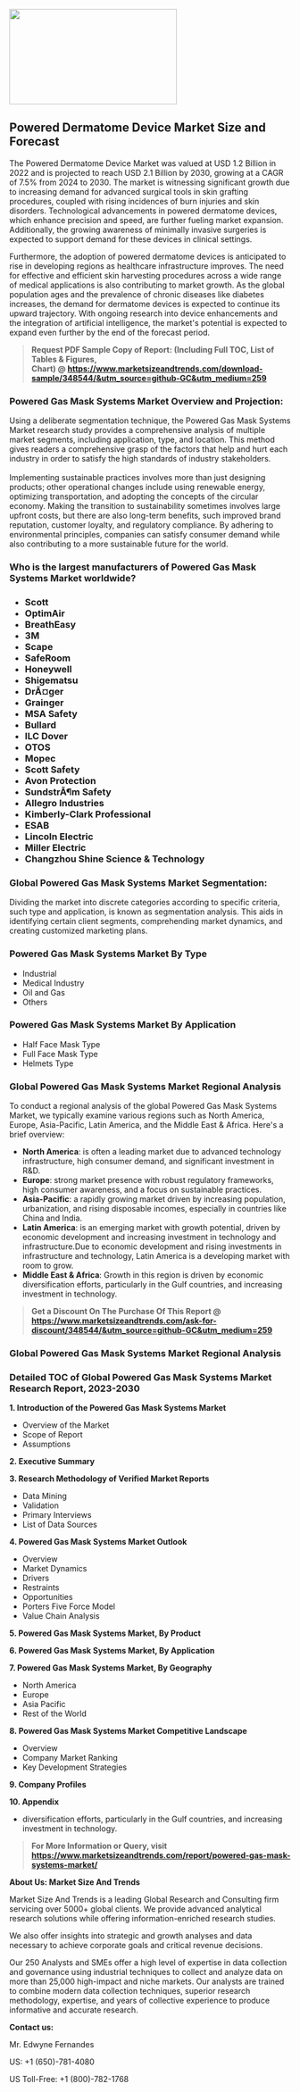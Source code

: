 <p><img class="alignnone size-medium wp-image-20088" src="https://ffe5etoiles.com/wp-content/uploads/2024/12/MST1-300x171.png" alt="" width="300" height="171" /></p><h2>Powered Dermatome Device Market Size and Forecast</h2><p>The Powered Dermatome Device Market was valued at USD 1.2 Billion in 2022 and is projected to reach USD 2.1 Billion by 2030, growing at a CAGR of 7.5% from 2024 to 2030. The market is witnessing significant growth due to increasing demand for advanced surgical tools in skin grafting procedures, coupled with rising incidences of burn injuries and skin disorders. Technological advancements in powered dermatome devices, which enhance precision and speed, are further fueling market expansion. Additionally, the growing awareness of minimally invasive surgeries is expected to support demand for these devices in clinical settings.</p><p>Furthermore, the adoption of powered dermatome devices is anticipated to rise in developing regions as healthcare infrastructure improves. The need for effective and efficient skin harvesting procedures across a wide range of medical applications is also contributing to market growth. As the global population ages and the prevalence of chronic diseases like diabetes increases, the demand for dermatome devices is expected to continue its upward trajectory. With ongoing research into device enhancements and the integration of artificial intelligence, the market's potential is expected to expand even further by the end of the forecast period.</p></p><blockquote id="" class=""><strong>Request PDF Sample Copy of Report: (Including Full TOC, List of Tables &amp; Figures, Chart)&nbsp;@&nbsp;<strong><a href="https://www.marketsizeandtrends.com/download-sample/348544/&utm_source=github-GC&utm_medium=259" target="_blank">https://www.marketsizeandtrends.com/download-sample/348544/&utm_source=github-GC&utm_medium=259</a></strong></strong></blockquote><h3 id="" class="">Powered Gas Mask Systems Market&nbsp;Overview and Projection:</h3><p id="" class="">Using a deliberate segmentation technique, the Powered Gas Mask Systems Market research study provides a comprehensive analysis of multiple market segments, including application, type, and location. This method gives readers a comprehensive grasp of the factors that help and hurt each industry in order to satisfy the high standards of industry stakeholders. <br /> <br />Implementing sustainable practices involves more than just designing products; other operational changes include using renewable energy, optimizing transportation, and adopting the concepts of the circular economy. Making the transition to sustainability sometimes involves large upfront costs, but there are also long-term benefits, such improved brand reputation, customer loyalty, and regulatory compliance. By adhering to environmental principles, companies can satisfy consumer demand while also contributing to a more sustainable future for the world.</p><h3 id="" class="">Who is the largest manufacturers of&nbsp;Powered Gas Mask Systems Market worldwide?</h3><h3 class=""><p><ul><li>Scott </li><li> OptimAir </li><li> BreathEasy </li><li> 3M </li><li> Scape </li><li> SafeRoom </li><li> Honeywell </li><li> Shigematsu </li><li> DrÃ¤ger </li><li> Grainger </li><li> MSA Safety </li><li> Bullard </li><li> ILC Dover </li><li> OTOS </li><li> Mopec </li><li> Scott Safety </li><li> Avon Protection </li><li> SundstrÃ¶m Safety </li><li> Allegro Industries </li><li> Kimberly-Clark Professional </li><li> ESAB </li><li> Lincoln Electric </li><li> Miller Electric </li><li> Changzhou Shine Science & Technology</li></ul></p></h3><h3 id="" class="">Global&nbsp;Powered Gas Mask Systems Market Segmentation:</h3><p id="" class="">Dividing the market into discrete categories according to specific criteria, such type and application, is known as segmentation analysis. This aids in identifying certain client segments, comprehending market dynamics, and creating customized marketing plans.</p><h3 id="" class="">Powered Gas Mask Systems Market&nbsp;By Type</h3><p><p><ul><li>Industrial</li><li> Medical Industry</li><li> Oil and Gas</li><li> Others</p></li></ul></p></p><h3 id="" class="">Powered Gas Mask Systems Market&nbsp;By Application</h3><p class=""><p><ul><li>Half Face Mask Type</li><li> Full Face Mask Type</li><li> Helmets Type</li></ul></p></p><h3 id="" class="">Global Powered Gas Mask Systems Market Regional Analysis</h3><p id="" class="">To conduct a regional analysis of the global Powered Gas Mask Systems Market, we typically examine various regions such as North America, Europe, Asia-Pacific, Latin America, and the Middle East &amp; Africa. Here's a brief overview:</p><ul><li><strong>North America</strong>: is often a leading market due to advanced technology infrastructure, high consumer demand, and significant investment in R&amp;D.</li><li><strong>Europe</strong>: strong market presence with robust regulatory frameworks, high consumer awareness, and a focus on sustainable practices.</li><li><strong>Asia-Pacific</strong>: a rapidly growing market driven by increasing population, urbanization, and rising disposable incomes, especially in countries like China and India.</li><li><strong>Latin America</strong>: is an emerging market with growth potential, driven by economic development and increasing investment in technology and infrastructure.Due to economic development and rising investments in infrastructure and technology, Latin America is a developing market with room to grow.</li><li><strong>Middle East &amp; Africa</strong>: Growth in this region is driven by economic diversification efforts, particularly in the Gulf countries, and increasing investment in technology.</li></ul><blockquote id="" class=""><strong>Get a Discount On The Purchase Of This Report @ <strong><a href="https://www.marketsizeandtrends.com/ask-for-discount/348544/&utm_source=github-GC&utm_medium=259" target="_blank">https://www.marketsizeandtrends.com/ask-for-discount/348544/&utm_source=github-GC&utm_medium=259</a></strong></strong></blockquote><h3 id="" class="">Global Powered Gas Mask Systems Market Regional Analysis</h3><h3 id="" class="">Detailed TOC of Global Powered Gas Mask Systems Market Research Report, 2023-2030</h3><p id="" class=""><strong>1. Introduction of the Powered Gas Mask Systems Market</strong></p><ul><li>Overview of the Market</li><li>Scope of Report</li><li>Assumptions</li></ul><p id="" class=""><strong>2. Executive Summary</strong></p><p id="" class=""><strong>3. Research Methodology of Verified Market Reports</strong></p><ul><li>Data Mining</li><li>Validation</li><li>Primary Interviews</li><li>List of Data Sources</li></ul><p id="" class=""><strong>4. Powered Gas Mask Systems Market Outlook</strong></p><ul><li>Overview</li><li>Market Dynamics</li><li>Drivers</li><li>Restraints</li><li>Opportunities</li><li>Porters Five Force Model</li><li>Value Chain Analysis</li></ul><p id="" class=""><strong>5. Powered Gas Mask Systems Market, By Product</strong></p><p id="" class=""><strong>6. Powered Gas Mask Systems Market, By Application</strong></p><p id="" class=""><strong>7. Powered Gas Mask Systems Market, By Geography</strong></p><ul><li>North America</li><li>Europe</li><li>Asia Pacific</li><li>Rest of the World</li></ul><p id="" class=""><strong>8. Powered Gas Mask Systems Market Competitive Landscape</strong></p><ul><li>Overview</li><li>Company Market Ranking</li><li>Key Development Strategies</li></ul><p id="" class=""><strong>9. Company Profiles</strong></p><p id="" class=""><strong>10. Appendix</strong></p><ul><li>diversification efforts, particularly in the Gulf countries, and increasing investment in technology.</li></ul><blockquote id="" class=""><strong>For More Information or Query, visit <strong><strong><a href="https://www.marketsizeandtrends.com/report/powered-gas-mask-systems-market/" target="_blank">https://www.marketsizeandtrends.com/report/powered-gas-mask-systems-market/</a></strong></strong></strong></blockquote><p id="" class=""><strong>About Us: Market Size And Trends</strong></p><p id="" class="">Market Size And Trends is a leading Global Research and Consulting firm servicing over 5000+ global clients. We provide advanced analytical research solutions while offering information-enriched research studies.</p><p id="" class="">We also offer insights into strategic and growth analyses and data necessary to achieve corporate goals and critical revenue decisions.</p><p id="" class="">Our 250 Analysts and SMEs offer a high level of expertise in data collection and governance using industrial techniques to collect and analyze data on more than 25,000 high-impact and niche markets. Our analysts are trained to combine modern data collection techniques, superior research methodology, expertise, and years of collective experience to produce informative and accurate research.</p><p id="" class=""><strong>Contact us:</strong></p><p id="" class="">Mr. Edwyne Fernandes</p><p id="" class="">US: +1 (650)-781-4080</p><p id="" class="">US Toll-Free: +1 (800)-782-1768</p>
